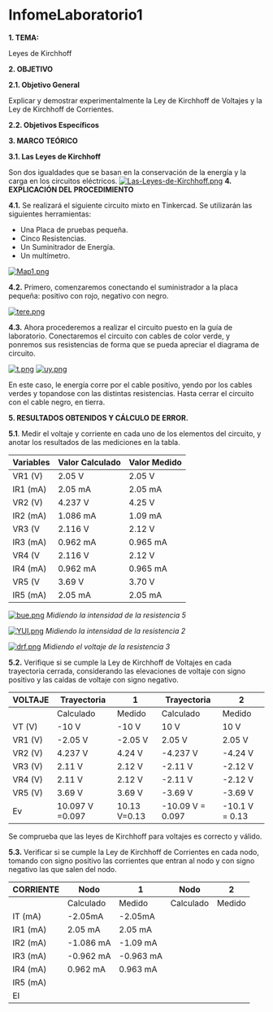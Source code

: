 # InfomeLaboratorio1
**1. TEMA:**

Leyes de Kirchhoff

**2. OBJETIVO**

**2.1. Objetivo General**

Explicar y demostrar experimentalmente la Ley de Kirchhoff de Voltajes y la Ley de
Kirchhoff de Corrientes.

**2.2. Objetivos Específicos**

**3. MARCO TEÓRICO**

**3.1. Las Leyes de Kirchhoff**

Son dos igualdades que se basan en la conservación de la energía y la carga en los circuitos eléctricos.
[![Las-Leyes-de-Kirchhoff.png](https://i.postimg.cc/Hs5w5Zh7/Las-Leyes-de-Kirchhoff.png)](https://postimg.cc/RNSJxR9M)
**4. EXPLICACIÓN DEL PROCEDIMIENTO**

**4.1.** Se realizará el siguiente circuito mixto en Tinkercad. Se utilizarán las siguientes herramientas:
- Una Placa de pruebas pequeña.
- Cinco Resistencias.
- Un Suminitrador de Energía.
- Un multímetro.

[![Map1.png](https://i.postimg.cc/qvspFv0Q/Map1.png)](https://postimg.cc/MnGkMxnj)

**4.2.** Primero, comenzaremos conectando el suministrador a la placa pequeña: positivo con rojo, negativo con negro.

[![tere.png](https://i.postimg.cc/Hn66n5Q3/tere.png)](https://postimg.cc/8frRn7Xr)

**4.3.** Ahora procederemos a realizar el circuito puesto en la guía de laboratorio. Conectaremos el circuito con cables de color verde, y ponremos sus resistencias de forma que se pueda apreciar el diagrama de circuito.

[![t.png](https://i.postimg.cc/vTvZV8B0/t.png)](https://postimg.cc/Cnz0ygb8)
[![uy.png](https://i.postimg.cc/dtdznNjK/uy.png)](https://postimg.cc/qzJbvLFm)

En este caso, le energía corre por el cable positivo, yendo por los cables verdes y topandose con las distintas resistencias. Hasta cerrar el circuito con el cable negro, en tierra.

**5. RESULTADOS OBTENIDOS Y CÁLCULO DE ERROR.**

**5.1**. Medir el voltaje y corriente en cada uno de los elementos del circuito, y anotar los resultados de las mediciones en la tabla.

| Variables  | Valor Calculado  | Valor Medido  |
| ------------ | ------------ | ------------ |
|  VR1 (V) |  2.05 V   | 2.05 V  |
|  IR1 (mA) | 2.05 mA  | 2.05 mA  |
|  VR2 (V) | 4.237 V  | 4.25 V  |
|  IR2 (mA)| 1.086 mA | 1.09 mA  |
| VR3 (V  | 2.116 V  | 2.12 V  |
| IR3 (mA)  | 0.962 mA  | 0.965 mA  |
|  VR4 (V | 2.116 V  | 2.12 V  |
| IR4 (mA) | 0.962 mA  | 0.965 mA   |
| VR5 (V  | 3.69 V  | 3.70 V  |
| IR5 (mA)  |  2.05 mA | 2.05 mA  |

[![bue.png](https://i.postimg.cc/ZRbdsQds/bue.png)](https://postimg.cc/Y4P0hb8Q)
*Midiendo la intensidad de la resistencia 5*

[![YUI.png](https://i.postimg.cc/bwPk2dvj/YUI.png)](https://postimg.cc/pp0pwW80)
*Midiendo la intensidad de la resistencia 2*

[![drf.png](https://i.postimg.cc/TYf3VbnQ/drf.png)](https://postimg.cc/kDYC9B1t)
*Midiendo el voltaje de la resistencia 3*

**5.2.** Verifique si se cumple la Ley de Kirchhoff de Voltajes en cada trayectoria cerrada, considerando las elevaciones de voltaje con signo positivo y las caídas de voltaje con signo negativo.

| VOLTAJE  |  Trayectoria | 1  | Trayectoria  |  2 | 
| ------------ | ------------ | ------------ | ------------ | ------------ |  
|   | Calculado  | Medido  | Calculado  | Medido  | 
| VT (V)  |  -10 V  | -10 V | 10 V  | 10 V  |  
|  VR1 (V) | -2.05 V  | -2.05 V   |2.05 V   | 2.05 V  |   
| VR2 (V)  | 4.237 V   | 4.24 V  | -4.237 V  | -4.24 V  |  
| VR3 (V)  | 2.11 V  |  2.12 V  |-2.11 V  |  -2.12 V |   
| VR4 (V)  | 2.11 V  | 2.12 V  | -2.11 V  | -2.12 V  |  
| VR5 (V) | 3.69 V  | 3.69 V  |  -3.69 V |  -3.69 V |  
| Ev   | 10.097 V =0.097  | 10.13 V=0.13  | -10.09 V = 0.097  | -10.1 V = 0.13 |  

Se comprueba que las leyes de Kirchhoff para voltajes es correcto y válido.

**5.3.** Verificar si se cumple la Ley de Kirchhoff de Corrientes en cada nodo, tomando con signo positivo las corrientes que entran al nodo y con signo negativo las que salen del nodo.

| CORRIENTE  | Nodo  | 1  | Nodo  | 2  |
| ------------ | ------------ | ------------ | ------------ | ------------ |
|   | Calculado | Medido  | Calculado  | Medido  |
| IT (mA)  | -2.05mA  | -2.05mA  |   |   |
| IR1 (mA)  | 2.05 mA  | 2.05 mA  |   |   |
| IR2 (mA)  | -1.086 mA  | -1.09 mA  |   |   |
| IR3 (mA)  | -0.962 mA  |  -0.963 mA |   |   |
|  IR4 (mA) | 0.962 mA  | 0.963 mA  |   |   |
|  IR5 (mA) |   |   |   |   |
| EI  |   |   |   |   |
 



